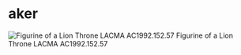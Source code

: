# aker

![Figurine of a Lion Throne LACMA AC1992.152.57 ](https://upload.wikimedia.org/wikipedia/commons/thumb/d/d9/Figurine_of_a_Lion_Throne_LACMA_AC1992.152.57.jpg/64px-Figurine_of_a_Lion_Throne_LACMA_AC1992.152.57.jpg "Los Angeles County Museum of Art
 [Public domain]") Figurine of a Lion Throne LACMA AC1992.152.57

